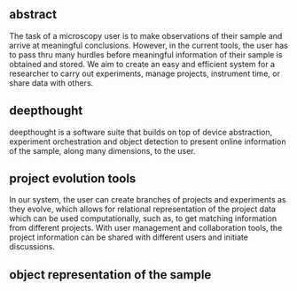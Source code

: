 abstract
--
The task of a microscopy user is to make observations of their sample and arrive at meaningful conclusions. However, in the current tools, the user has to pass thru many hurdles before meaningful information of their sample is obtained and stored. We aim to create an easy and efficient system for a researcher to carry out experiments, manage projects, instrument time, or share data with others. 

deepthought
--
deepthought is a software suite that builds on top of device abstraction, experiment orchestration and object detection to present online information of the sample, along many dimensions, to the user.
 
project evolution tools
--
In our system, the user can create branches of projects and experiments as they evolve, which allows for relational representation of the project data which can be used computationally, such as, to get matching information from different projects. With user management and collaboration tools, the project information can be shared with different users and initiate discussions.

object representation of the sample
--

